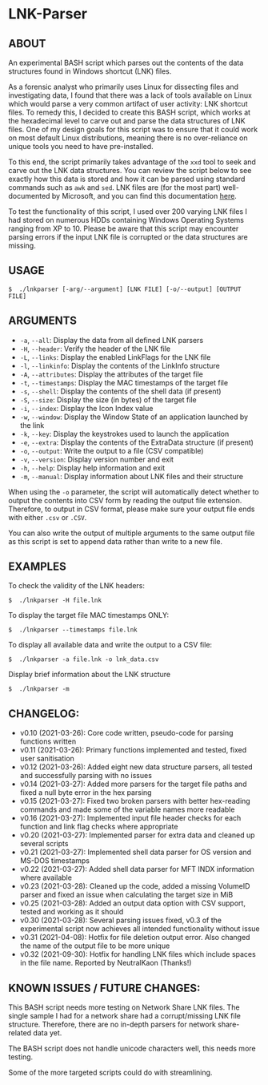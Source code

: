 # LNK-Parser

## ABOUT
An experimental BASH script which parses out the contents of the data structures found in Windows shortcut (LNK) files.

As a forensic analyst who primarily uses Linux for dissecting files and investigating data, I found that there was a lack of tools available on Linux which would parse a very common artifact of user activity: LNK shortcut files. To remedy this, I decided to create this BASH script, which works at the hexadecimal level to carve out and parse the data structures of LNK files. One of my design goals for this script was to ensure that it could work on most default Linux distributions, meaning there is no over-reliance on unique tools you need to have pre-installed. 

To this end, the script primarily takes advantage of the `xxd` tool to seek and carve out the LNK data structures. You can review the script below to see exactly how this data is stored and how it can be parsed using standard commands such as `awk` and `sed`. LNK files are (for the most part) well-documented by Microsoft, and you can find this documentation [here](https://docs.microsoft.com/en-us/openspecs/windows_protocols/ms-shllink).

To test the functionality of this script, I used over 200 varying LNK files I had stored on numerous HDDs containing Windows Operating Systems ranging from XP to 10. Please be aware that this script may encounter parsing errors if the input LNK file is corrupted or the data structures are missing.

## USAGE
```shell
$  ./lnkparser [-arg/--argument] [LNK FILE] [-o/--output] [OUTPUT FILE]
```

## ARGUMENTS

* `-a`, `--all`:        Display the data from all defined LNK parsers
* `-H`, `--header`:     Verify the header of the LNK file
* `-L`, `--links`:      Display the enabled LinkFlags for the LNK file
* `-l`, `--linkinfo`:   Display the contents of the LinkInfo structure
* `-A`, `--attributes`: Display the attributes of the target file
* `-t`, `--timestamps`: Display the MAC timestamps of the target file
* `-s`, `--shell`:      Display the contents of the shell data (if present)
* `-S`, `--size`:       Display the size (in bytes) of the target file
* `-i`, `--index`:      Display the Icon Index value
* `-w`, `--window`:     Display the Window State of an application launched by the link
* `-k`, `--key`:        Display the keystrokes used to launch the application
* `-e`, `--extra`:      Display the contents of the ExtraData structure (if present)
* `-o`, `--output`:     Write the output to a file (CSV compatible)
* `-v`, `--version`:    Display version number and exit
* `-h`, `--help`:       Display help information and exit
* `-m`, `--manual`:     Display information about LNK files and their structure
        
When using the `-o` parameter, the script will automatically detect whether to output the contents into CSV form by reading the output file extension. Therefore, to output in CSV format, please make sure your output file ends with either `.csv` or `.CSV`.

You can also write the output of multiple arguments to the same output file as this script is set to append data rather than write to a new file.

## EXAMPLES

To check the validity of the LNK headers:
```shell
$  ./lnkparser -H file.lnk
```

To display the target file MAC timestamps ONLY:
```shell
$  ./lnkparser --timestamps file.lnk
```

To display all available data and write the output to a CSV file:
```shell
$  ./lnkparser -a file.lnk -o lnk_data.csv
```

Display brief information about the LNK structure
```shell
$  ./lnkparser -m
```

## CHANGELOG:
* v0.10 (2021-03-26):  Core code written, pseudo-code for parsing functions written
* v0.11 (2021-03-26):  Primary functions implemented and tested, fixed user sanitisation
* v0.12 (2021-03-26):  Added eight new data structure parsers, all tested and successfully parsing with no issues
* v0.14 (2021-03-27):  Added more parsers for the target file paths and fixed a null byte error in the hex parsing
* v0.15 (2021-03-27):  Fixed two broken parsers with better hex-reading commands and made some of the variable names more readable
* v0.16 (2021-03-27):  Implemented input file header checks for each function and link flag checks where appropriate
* v0.20 (2021-03-27):  Implemented parser for extra data and cleaned up several scripts
* v0.21 (2021-03-27):  Implemented shell data parser for OS version and MS-DOS timestamps
* v0.22 (2021-03-27):  Added shell data parser for MFT INDX information where available
* v0.23 (2021-03-28):  Cleaned up the code, added a missing VolumeID parser and fixed an issue when calculating the target size in MiB
* v0.25 (2021-03-28):  Added an output data option with CSV support, tested and working as it should
* v0.30 (2021-03-28):  Several parsing issues fixed, v0.3 of the experimental script now achieves all intended functionality without issue
* v0.31 (2021-04-08):  Hotfix for file deletion output error. Also changed the name of the output file to be more unique
* v0.32 (2021-09-30):  Hotfix for handling LNK files which include spaces in the file name. Reported by NeutralKaon (Thanks!)


## KNOWN ISSUES / FUTURE CHANGES:

This BASH script needs more testing on Network Share LNK files. The single sample I had for a network share had a corrupt/missing LNK file structure. Therefore, there are no in-depth parsers for network share-related data yet.

The BASH script does not handle unicode characters well, this needs more testing.

Some of the more targeted scripts could do with streamlining.
